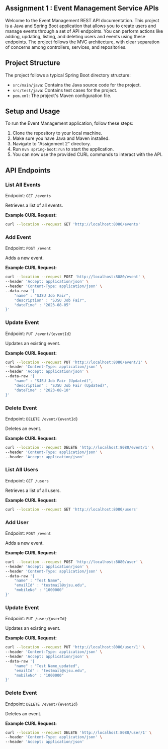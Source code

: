 ## Assignment 1 : Event Management Service APIs
Welcome to the Event Management REST API documentation. This project is a Java and Spring Boot application that allows you to create users and manage events through a set of API endpoints. You can perform actions like adding, updating, listing, and deleting users and events using these endpoints. The project follows the MVC architecture, with clear separation of concerns among controllers, services, and repositories.

## Project Structure

The project follows a typical Spring Boot directory structure:

- `src/main/java`: Contains the Java source code for the project.
- `src/test/java`: Contains test cases for the project.
- `pom.xml`: The project's Maven configuration file.

## Setup and Usage

To run the Event Management application, follow these steps:

1. Clone the repository to your local machine.
2. Make sure you have Java and Maven installed.
3. Navigate to "Assignment 2" directory.
4. Run `mvn spring-boot:run` to start the application.
5. You can now use the provided CURL commands to interact with the API.

## API Endpoints

### List All Events

Endpoint: `GET /events`

Retrieves a list of all events.

**Example CURL Request:**
```bash
curl --location --request GET 'http://localhost:8080/events'
```

### Add Event

Endpoint: `POST /event`

Adds a new event.

**Example CURL Request:**
```bash
curl --location --request POST 'http://localhost:8080/event' \
--header 'Accept: application/json' \
--header 'Content-Type: application/json' \
--data-raw '{
    "name" : "SJSU Job Fair",
    "description" : "SJSU Job Fair",
    "dateTime" : "2023-08-05"
}'
```

### Update Event

Endpoint: `PUT /event/{eventId}`

Updates an existing event.

**Example CURL Request:**
```bash
curl --location --request PUT 'http://localhost:8080/event/1' \
--header 'Content-Type: application/json' \
--header 'Accept: application/json' \
--data-raw '{
    "name" : "SJSU Job Fair (Updated)",
    "description" : "SJSU Job Fair (Updated)",
    "dateTime" : "2023-08-10"
}'
```

### Delete Event

Endpoint: `DELETE /event/{eventId}`

Deletes an event.

**Example CURL Request:**
```bash
curl --location --request DELETE 'http://localhost:8080/event/1' \
--header 'Content-Type: application/json' \
--header 'Accept: application/json'
```

### List All Users

Endpoint: `GET /users`

Retrieves a list of all users.

**Example CURL Request:**
```bash
curl --location --request GET 'http://localhost:8080/users'
```

### Add User

Endpoint: `POST /event`

Adds a new event.

**Example CURL Request:**
```bash
curl --location --request POST 'http://localhost:8080/user' \
--header 'Accept: application/json' \
--header 'Content-Type: application/json' \
--data-raw '{
    "name" : "Test Name",
    "emailId" : "testmail@sjsu.edu",
    "mobileNo" : "1000000"
}'
```

### Update Event

Endpoint: `PUT /user/{userId}`

Updates an existing event.

**Example CURL Request:**
```bash
curl --location --request PUT 'http://localhost:8080/user/1' \
--header 'Content-Type: application/json' \
--header 'Accept: application/json' \
--data-raw '{
    "name" : "Test Name_updated",
    "emailId" : "testmail@sjsu.edu",
    "mobileNo" : "1000000"
}'
```

### Delete Event

Endpoint: `DELETE /event/{eventId}`

Deletes an event.

**Example CURL Request:**
```bash
curl --location --request DELETE 'http://localhost:8080/user/1' \
--header 'Content-Type: application/json' \
--header 'Accept: application/json'
```